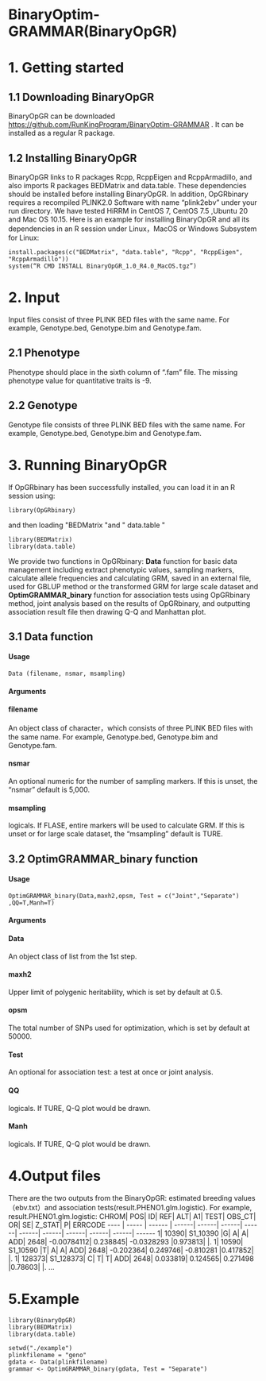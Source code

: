 # BinaryOptim-GRAMMAR(BinaryOpGR)
# 1. Getting started
## 1.1	Downloading BinaryOpGR
BinaryOpGR can be downloaded https://github.com/RunKingProgram/BinaryOptim-GRAMMAR
. It can be installed as a regular R package.
## 1.2	Installing BinaryOpGR
BinaryOpGR links to R packages Rcpp, RcppEigen and RcppArmadillo, and also imports R packages BEDMatrix and data.table. These dependencies should be installed before installing BinaryOpGR. In addition, OpGRbinary requires a recompiled PLINK2.0 Software with name “plink2ebv” under your run directory. We have tested HiRRM in CentOS 7, CentOS 7.5 ,Ubuntu 20 and Mac OS 10.15. Here is an example for installing BinaryOpGR and all its dependencies in an R session under Linux，MacOS or Windows Subsystem for Linux:
```
install.packages(c("BEDMatrix", "data.table", "Rcpp", "RcppEigen", "RcppArmadillo"))
system(“R CMD INSTALL BinaryOpGR_1.0_R4.0_MacOS.tgz”)
```
# 2. Input
Input files consist of three PLINK BED files with the same name. For example, Genotype.bed, Genotype.bim and Genotype.fam.

## 2.1 Phenotype
Phenotype should place in the sixth column of “.fam” file. The missing phenotype value for quantitative traits is -9.
## 2.2 Genotype
Genotype file consists of three PLINK BED files with the same name. For example, Genotype.bed, Genotype.bim and Genotype.fam.
# 3. Running BinaryOpGR
If OpGRbinary has been successfully installed, you can load it in an R session using:
```
library(OpGRbinary)
```
and then loading "BEDMatrix "and " data.table " 
```
library(BEDMatrix)
library(data.table)
```
We provide two functions in OpGRbinary: **Data** function for basic data management including extract phenotypic values, sampling markers, calculate allele frequencies and calculating GRM, saved in an external file, used for GBLUP method or the transformed GRM for large scale dataset and **OptimGRAMMAR_binary** function for association tests using OpGRbinary method, joint analysis based on the results of OpGRbinary, and outputting association result file then drawing Q-Q and Manhattan plot.
## 3.1 Data function
#### Usage
```
Data (filename, nsmar, msampling)
```
#### Arguments

#### filename
An object class of character，which consists of three PLINK BED files with the same name. For example, Genotype.bed, Genotype.bim and Genotype.fam.
#### nsmar 
An optional numeric for the number of sampling markers. If this is unset, the “nsmar” default is 5,000.
#### msampling
logicals. If FLASE, entire markers will be used to calculate GRM. If this is unset or for large scale dataset, the “msampling” default is TURE.
## 3.2 OptimGRAMMAR_binary function
#### Usage
```
OptimGRAMMAR_binary(Data,maxh2,opsm, Test = c("Joint","Separate") ,QQ=T,Manh=T)
```
#### Arguments
#### Data
An object class of list from the 1st step.<br>
#### maxh2
Upper limit of polygenic heritability, which is set by default at 0.5.<br>
#### opsm
The total number of SNPs used for optimization, which is set by default at 50000.<br>
#### Test
An optional for association test: a test at once or joint analysis.<br>
#### QQ
logicals. If TURE, Q-Q plot would be drawn.<br>
#### Manh
logicals. If TURE, Q-Q plot would be drawn.<br>

# 4.Output files


There are the two outputs from the BinaryOpGR: estimated breeding values（ebv.txt）and association tests(result.PHENO1.glm.logistic). For example, result.PHENO1.glm.logistic:
CHROM|	POS|	ID|	REF|	ALT|	A1|	TEST|	OBS_CT|	OR|	SE|	Z_STAT|	P|	ERRCODE
---- | ----- | ------ | ------| ------| ------| ------| ------| ------| ------| ------| ------| ------
1|	10390|	S1_10390	|G|	A|	A|	ADD|	2648|	-0.00784112|	0.238845|	-0.0328293	|0.973813|	|.
1|	10590|	S1_10590	|T|	A|	A|	ADD|	2648|	-0.202364|	0.249746|	-0.810281	|0.417852|	|.
1|	128373|	S1_128373|	C|	T|	T|	ADD|	2648|	0.033819|	0.124565|	0.271498	|0.78603|	|.
…
# 5.Example

```
library(BinaryOpGR)
library(BEDMatrix)
library(data.table)

setwd("./example")
plinkfilename = "geno"
gdata <- Data(plinkfilename)
grammar <- OptimGRAMMAR_binary(gdata, Test = "Separate")
```
